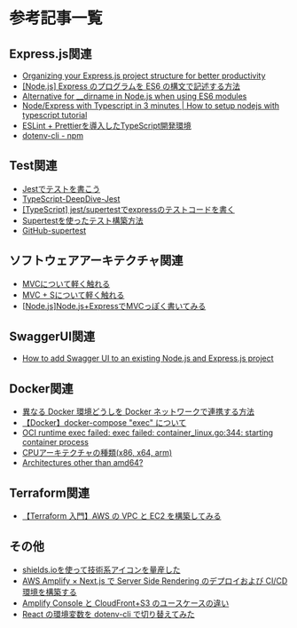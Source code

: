 # 参考記事一覧

## Express.js関連
- [Organizing your Express.js project structure for better productivity](https://blog.logrocket.com/organizing-express-js-project-structure-better-productivity/)
- [[Node.js] Express のプログラムを ES6 の構文で記述する方法](https://mseeeen.msen.jp/express-for-es6/)
- [Alternative for \_\_dirname in Node.js when using ES6 modules](https://stackoverflow.com/questions/46745014/alternative-for-dirname-in-node-js-when-using-es6-modules)
- [Node/Express with Typescript in 3 minutes | How to setup nodejs with typescript tutorial](https://www.youtube.com/watch?v=Fqv2-f1bIls)
- [ESLint + Prettierを導入したTypeScript開発環境](https://zenn.dev/big_tanukiudon/articles/c1ab3dba7ba111)
- [dotenv-cli - npm](https://www.npmjs.com/package/dotenv-cli)

## Test関連
- [Jestでテストを書こう](https://typescriptbook.jp/tutorials/jest)
- [TypeScript-DeepDive-Jest](https://typescript-jp.gitbook.io/deep-dive/intro-1/jest)
- [[TypeScript] jest/supertestでexpressのテストコードを書く](https://deecode.net/?p=1561)
- [Supertestを使ったテスト構築方法](https://zenn.dev/kento_mm_ninw/articles/6308dd8cfeb916)
- [GitHub-supertest](https://github.com/ladjs/supertest)

## ソフトウェアアーキテクチャ関連
- [MVCについて軽く触れる](https://www.w2solution.co.jp/tech/2019/09/27/mvc%e3%81%a4%e3%81%84%e3%81%a6%e8%bb%bd%e3%81%8f%e8%a7%a6%e3%82%8c%e3%82%8b/)
- [MVC + Sについて軽く触れる](https://www.w2solution.co.jp/tech/2019/10/25/mvc-s%E3%81%AB%E3%81%A4%E3%81%84%E3%81%A6%E8%BB%BD%E3%81%8F%E8%A7%A6%E3%82%8C%E3%82%8B/)
- [[Node.js]Node.js+ExpressでMVCっぽく書いてみる](https://swallow-incubate.com/archives/blog/20190425)

## SwaggerUI関連
- [How to add Swagger UI to an existing Node.js and Express.js project](https://levelup.gitconnected.com/how-to-add-swagger-ui-to-existing-node-js-and-express-js-project-2c8bad9364ce)

## Docker関連
- [異なる Docker 環境どうしを Docker ネットワークで連携する方法](https://nishinatoshiharu.com/external-docker-network/)
- [【Docker】docker-compose "exec" について](https://kuzunoha-ne.hateblo.jp/entry/2019/02/08/203000)
- [OCI runtime exec failed: exec failed: container_linux.go:344: starting container process](https://stackoverflow.com/questions/55378420/oci-runtime-exec-failed-exec-failed-container-linux-go344-starting-container)
- [CPUアーキテクチャの種類(x86, x64, arm)](https://www.wakuwakubank.com/posts/809-it-cpu-x86-x64-arm/)
- [Architectures other than amd64?](https://github.com/docker-library/official-images#architectures-other-than-amd64)

## Terraform関連
- [【Terraform 入門】AWS の VPC と EC2 を構築してみる](https://kacfg.com/terraform-vpc-ec2/)

## その他
- [shields.ioを使って技術系アイコンを量産した](https://qiita.com/s-yoshiki/items/436bbe1f7160b610b05c)
- [AWS Amplify × Next.js で Server Side Rendering のデプロイおよび CI/CD 環境を構築する](https://whnyab.com/amplify-ssr-cicd/)
- [Amplify Console と CloudFront+S3 のユースケースの違い](https://go-to-k.hatenablog.com/entry/2021/08/08/022528)
- [React の環境変数を dotenv-cli で切り替えてみた](https://dev.classmethod.jp/articles/react-dotenv-cli/)
